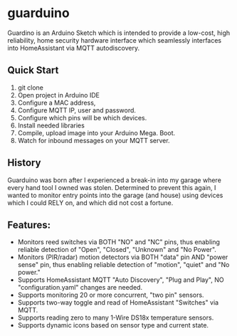 # guarduino
Guardino is an Arduino Sketch which is intended to provide a low-cost, high reliability, home security hardware interface which seamlessly interfaces into HomeAssistant via MQTT autodiscovery.



## Quick Start
1. git clone
2. Open project in Arduino IDE
3. Configure a MAC address,
4. Configure MQTT IP, user and password.
5. Configure which pins will be which devices.
6. Install needed libraries
7. Compile, upload image into your Arduino Mega. Boot.
8. Watch for inbound messages on your MQTT server.



## History
Guarduino was born after I experienced a break-in into my garage where every hand tool I owned was stolen. Determined to prevent this again, I wanted to monitor entry points into the garage (and house) using devices which I could RELY on, and which did not cost a fortune. 

## Features:
* Monitors reed switches via BOTH "NO" and "NC" pins, thus enabling reliable detection of "Open", "Closed", "Unknown" and "No Power".
* Monitors (PIR/radar) motion detectors via BOTH "data" pin AND "power sense" pin, thus enabling reliable detection of "motion", "quiet" and "No power."
* Supports HomeAssistant MQTT "Auto Discovery", "Plug and Play", NO "configuration.yaml" changes are needed.
* Supports monitoring 20 or more concurrent, "two pin" sensors.
* Supports two-way toggle and read of HomeAssistant "Switches" via MQTT.
* Supports reading zero to many 1-Wire DS18x temperature sensors.
* Supports dynamic icons based on sensor type and current state.

